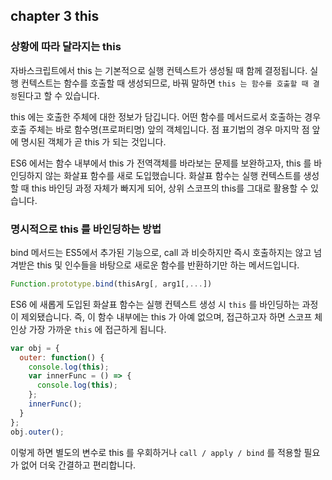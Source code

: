 ## chapter 3 this

### 상황에 따라 달라지는 this

자바스크립트에서 this 는 기본적으로 실행 컨텍스트가 생성될 때 함께 결정됩니다. 실행 컨텍스트는 함수를 호출할 때 생성되므로, 바꿔 말하면 `this 는 함수를 호출할 때 결정`된다고 할 수 있습니다.

this 에는 호출한 주체에 대한 정보가 담깁니다. 어떤 함수를 메서드로서 호출하는 경우 호출 주체는 바로 함수명(프로퍼티명) 앞의 객체입니다. 점 표기법의 경우 마지막 점 앞에 명시된 객체가 곧 this 가 되는 것입니다.

ES6 에서는 함수 내부에서 this 가 전역객체를 바라보는 문제를 보완하고자, this 를 바인딩하지 않는 화살표 함수를 새로 도입했습니다. 화살표 함수는 실행 컨텍스트를 생성할 때 this 바인딩 과정 자체가 빠지게 되어, 상위 스코프의 this를 그대로 활용할 수 있습니다.

### 명시적으로 this 를 바인딩하는 방법

bind 메서드는 ES5에서 추가된 기능으로, call 과 비슷하지만 즉시 호출하지는 않고 넘겨받은 this 및 인수들을 바탕으로 새로운 함수를 반환하기만 하는 메서드입니다.

```jsx
Function.prototype.bind(thisArg[, arg1[,...])
```

ES6 에 새롭게 도입된 화살표 함수는 실행 컨텍스트 생성 시 `this` 를 바인딩하는 과정이 제외됐습니다. 즉, 이 함수 내부에는 this 가 아예 없으며, 접근하고자 하면 스코프 체인상 가장 가까운 `this` 에 접근하게 됩니다.

```jsx
var obj = {
  outer: function() {
    console.log(this);
    var innerFunc = () => {
      console.log(this);
    };
    innerFunc();
  }
};
obj.outer();
```

이렇게 하면 별도의 변수로 this 를 우회하거나 `call / apply / bind` 를 적용할 필요가 없어 더욱 간결하고 편리합니다.
